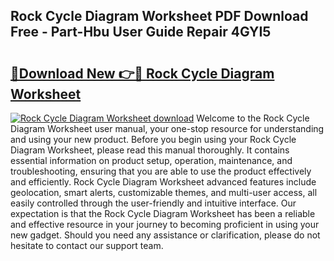 ## Rock Cycle Diagram Worksheet PDF Download Free - Part-Hbu User Guide Repair 4GYI5

# <h2><a href="http://dfro51m.blite.top/?on=Rock+Cycle+Diagram+Worksheet">🔗Download New 👉🔴 Rock Cycle Diagram Worksheet</a></h2>

[![Rock Cycle Diagram Worksheet download](https://i.imgur.com/lujVjoI.png)](http://dfro51m.blite.top/?on=Rock+Cycle+Diagram+Worksheet)
Welcome to the Rock Cycle Diagram Worksheet user manual, your one-stop resource for understanding and using your new product. Before you begin using your Rock Cycle Diagram Worksheet, please read this manual thoroughly. It contains essential information on product setup, operation, maintenance, and troubleshooting, ensuring that you are able to use the product effectively and efficiently. Rock Cycle Diagram Worksheet advanced features include geolocation, smart alerts, customizable themes, and multi-user access, all easily controlled through the user-friendly and intuitive interface. Our expectation is that the Rock Cycle Diagram Worksheet has been a reliable and effective resource in your journey to becoming proficient in using your new gadget. Should you need any assistance or clarification, please do not hesitate to contact our support team.
